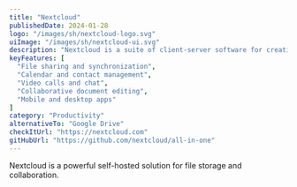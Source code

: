 ```yaml
---
title: "Nextcloud"
publishedDate: 2024-01-28
logo: "/images/sh/nextcloud-logo.svg"
uiImage: "/images/sh/nextcloud-ui.svg"
description: "Nextcloud is a suite of client-server software for creating and using file hosting services. It offers functionality similar to Dropbox, but can be hosted on your own infrastructure."
keyFeatures: [
  "File sharing and synchronization",
  "Calendar and contact management",
  "Video calls and chat",
  "Collaborative document editing",
  "Mobile and desktop apps"
]
category: "Productivity"
alternativeTo: "Google Drive"
checkItUrl: "https://nextcloud.com"
gitHubUrl: "https://github.com/nextcloud/all-in-one"
---
```


Nextcloud is a powerful self-hosted solution for file storage and collaboration.
